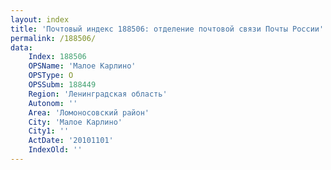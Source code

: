```yaml
---
layout: index
title: 'Почтовый индекс 188506: отделение почтовой связи Почты России'
permalink: /188506/
data:
    Index: 188506
    OPSName: 'Малое Карлино'
    OPSType: О
    OPSSubm: 188449
    Region: 'Ленинградская область'
    Autonom: ''
    Area: 'Ломоносовский район'
    City: 'Малое Карлино'
    City1: ''
    ActDate: '20101101'
    IndexOld: ''
---
```

